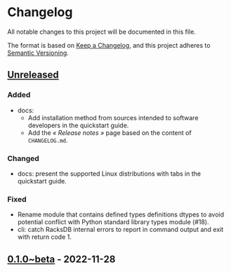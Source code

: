 # Changelog

All notable changes to this project will be documented in this file.

The format is based on [Keep a Changelog](https://keepachangelog.com/en/1.0.0/),
and this project adheres to
[Semantic Versioning](https://semver.org/spec/v2.0.0.html).

## [Unreleased]

### Added
- docs:
  - Add installation method from sources intended to software developers in the
    quickstart guide.
  - Add the _« Release notes »_ page based on the content of `CHANGELOG.md`.

### Changed
- docs: present the supported Linux distributions with tabs in the quickstart
  guide.

### Fixed
- Rename module that contains defined types definitions dtypes to avoid
  potential conflict with Python standard library types module (#18).
- cli: catch RacksDB internal errors to report in command output and exit with
  return code 1.


## [0.1.0~beta] - 2022-11-28

[unreleased]: https://github.com/rackslab/racksdb/compare/v0.1.0-beta...HEAD
[0.1.0~beta]: https://github.com/rackslab/racksdb/releases/tag/v0.1.0-beta
